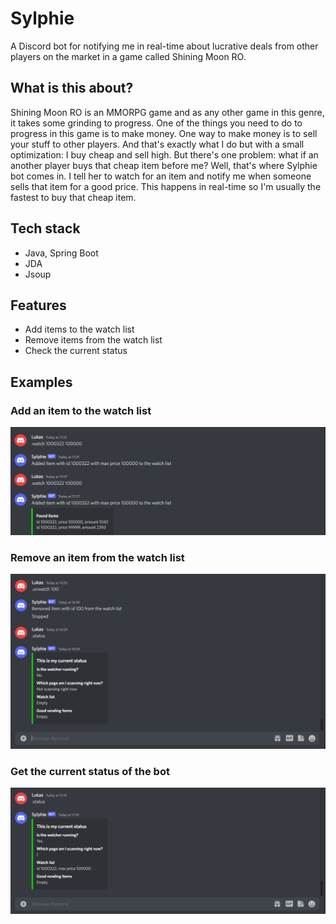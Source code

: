# Sylphie

A Discord bot for notifying me in real-time about lucrative deals from other players on the market in a game called Shining Moon RO.

## What is this about?

Shining Moon RO is an MMORPG game and as any other game in this genre, it takes some grinding to progress. One of the things you need to do to progress 
in this game is to make money. One way to make money is to sell your stuff to other players. And that's exactly what I do but with a small optimization: I buy cheap 
and sell high. But there's one problem: what if an another player buys that cheap item before me? Well, that's where Sylphie bot comes in. I tell her to watch
for an item and notify me when someone sells that item for a good price. This happens in real-time so I'm usually the fastest to buy that cheap item.

## Tech stack

- Java, Spring Boot
- JDA
- Jsoup

## Features

- Add items to the watch list
- Remove items from the watch list
- Check the current status

## Examples

### Add an item to the watch list
![This is an image](https://github.com/TheyCallMeLuke/Sylphie/blob/master/images/watch.png)

### Remove an item from the watch list
![This is an image](https://github.com/TheyCallMeLuke/Sylphie/blob/master/images/unwatch.png)

### Get the current status of the bot
![This is an image](https://github.com/TheyCallMeLuke/Sylphie/blob/master/images/status.png)
